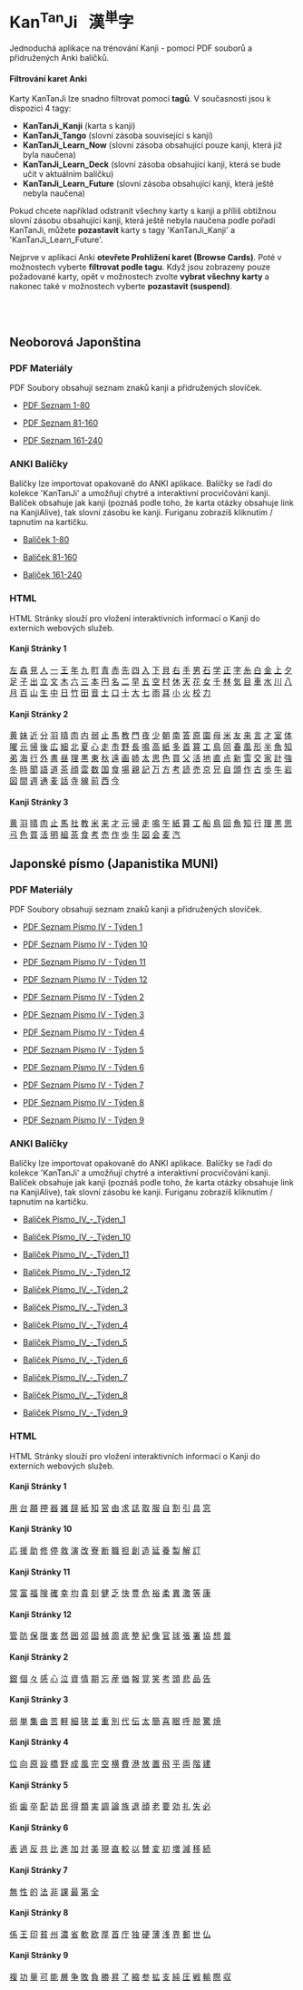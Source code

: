 
# Kan<sup>Tan</sup>Ji &nbsp; 漢<sup>単</sup>字
Jednoduchá aplikace na trénování Kanji - pomocí PDF souborů a přidružených Anki balíčků.

#### Filtrování karet Anki

Karty KanTanJi lze snadno filtrovat pomocí **tagů**. V současnosti jsou k dispozici 4 tagy:

 - **KanTanJi_Kanji** (karta s kanji)
 - **KanTanJi_Tango** (slovní zásoba související s kanji)
 - **KanTanJi_Learn_Now** (slovní zásoba obsahující pouze kanji, která již byla naučena)
 - **KanTanJi_Learn_Deck** (slovní zásoba obsahující kanji, která se bude učit v aktuálním balíčku)
 - **KanTanJi_Learn_Future** (slovní zásoba obsahující kanji, která ještě nebyla naučena)

Pokud chcete například odstranit všechny karty s kanji a příliš obtížnou slovní zásobu obsahující kanji, 
která ještě nebyla naučena podle pořadí KanTanJi, můžete **pozastavit** karty s tagy 
'KanTanJi_Kanji' a 'KanTanJi_Learn_Future'.

Nejprve v aplikaci Anki **otevřete Prohlížení karet (Browse Cards)**. Poté v možnostech vyberte **filtrovat podle tagu**.
Když jsou zobrazeny pouze požadované karty, opět v možnostech zvolte **vybrat všechny karty** 
a nakonec také v možnostech vyberte **pozastavit (suspend)**.

<br><br>

## Neoborová Japonština

### PDF Materiály
PDF Soubory obsahují seznam znaků kanji a přidružených slovíček.
 - <a href="static/1/1/1-80.pdf">PDF Seznam 1-80</a>

 - <a href="static/1/2/81-160.pdf">PDF Seznam 81-160</a>

 - <a href="static/1/3/161-240.pdf">PDF Seznam 161-240</a>


### ANKI Balíčky
Balíčky lze importovat opakovaně do ANKI aplikace. Balíčky se řadí do kolekce 'KanTanJi' 
a umožňují chytré a interaktivní procvičování kanji. Balíček obsahuje jak kanji (poznáš podle
toho, že karta otázky obsahuje link na KanjiAlive), tak slovní zásobu ke kanji.
Furiganu zobrazíš kliknutím / tapnutím na kartičku.

 - <a href="static/1/1/1-80.apkg">Balíček 1-80</a>

 - <a href="static/1/2/81-160.apkg">Balíček 81-160</a>

 - <a href="static/1/3/161-240.apkg">Balíček 161-240</a>


### HTML
HTML Stránky slouží pro vložení interaktivních informací o Kanji do externích webových služeb.

#### Kanji Stránky 1
<a href="static/1/1/左.html">左</a>  <a href="static/1/1/森.html">森</a>  <a href="static/1/1/見.html">見</a>  <a href="static/1/1/人.html">人</a>  <a href="static/1/1/一.html">一</a>  <a href="static/1/1/王.html">王</a>  <a href="static/1/1/年.html">年</a>  <a href="static/1/1/九.html">九</a>  <a href="static/1/1/町.html">町</a>  <a href="static/1/1/青.html">青</a>  <a href="static/1/1/赤.html">赤</a>  <a href="static/1/1/先.html">先</a>  <a href="static/1/1/四.html">四</a>  <a href="static/1/1/入.html">入</a>  <a href="static/1/1/下.html">下</a>  <a href="static/1/1/貝.html">貝</a>  <a href="static/1/1/右.html">右</a>  <a href="static/1/1/手.html">手</a>  <a href="static/1/1/男.html">男</a>  <a href="static/1/1/石.html">石</a>  <a href="static/1/1/学.html">学</a>  <a href="static/1/1/正.html">正</a>  <a href="static/1/1/字.html">字</a>  <a href="static/1/1/糸.html">糸</a>  <a href="static/1/1/白.html">白</a>  <a href="static/1/1/金.html">金</a>  <a href="static/1/1/上.html">上</a>  <a href="static/1/1/夕.html">夕</a>  <a href="static/1/1/足.html">足</a>  <a href="static/1/1/子.html">子</a>  <a href="static/1/1/出.html">出</a>  <a href="static/1/1/立.html">立</a>  <a href="static/1/1/文.html">文</a>  <a href="static/1/1/木.html">木</a>  <a href="static/1/1/六.html">六</a>  <a href="static/1/1/三.html">三</a>  <a href="static/1/1/本.html">本</a>  <a href="static/1/1/円.html">円</a>  <a href="static/1/1/名.html">名</a>  <a href="static/1/1/二.html">二</a>  <a href="static/1/1/早.html">早</a>  <a href="static/1/1/五.html">五</a>  <a href="static/1/1/空.html">空</a>  <a href="static/1/1/村.html">村</a>  <a href="static/1/1/休.html">休</a>  <a href="static/1/1/天.html">天</a>  <a href="static/1/1/花.html">花</a>  <a href="static/1/1/女.html">女</a>  <a href="static/1/1/千.html">千</a>  <a href="static/1/1/林.html">林</a>  <a href="static/1/1/気.html">気</a>  <a href="static/1/1/目.html">目</a>  <a href="static/1/1/車.html">車</a>  <a href="static/1/1/水.html">水</a>  <a href="static/1/1/川.html">川</a>  <a href="static/1/1/八.html">八</a>  <a href="static/1/1/月.html">月</a>  <a href="static/1/1/百.html">百</a>  <a href="static/1/1/山.html">山</a>  <a href="static/1/1/生.html">生</a>  <a href="static/1/1/中.html">中</a>  <a href="static/1/1/日.html">日</a>  <a href="static/1/1/竹.html">竹</a>  <a href="static/1/1/田.html">田</a>  <a href="static/1/1/音.html">音</a>  <a href="static/1/1/土.html">土</a>  <a href="static/1/1/口.html">口</a>  <a href="static/1/1/十.html">十</a>  <a href="static/1/1/大.html">大</a>  <a href="static/1/1/七.html">七</a>  <a href="static/1/1/雨.html">雨</a>  <a href="static/1/1/耳.html">耳</a>  <a href="static/1/1/小.html">小</a>  <a href="static/1/1/火.html">火</a>  <a href="static/1/1/校.html">校</a>  <a href="static/1/1/力.html">力</a>

#### Kanji Stránky 2
<a href="static/1/2/黄.html">黄</a>  <a href="static/1/2/妹.html">妹</a>  <a href="static/1/2/近.html">近</a>  <a href="static/1/2/分.html">分</a>  <a href="static/1/2/羽.html">羽</a>  <a href="static/1/2/晴.html">晴</a>  <a href="static/1/2/肉.html">肉</a>  <a href="static/1/2/内.html">内</a>  <a href="static/1/2/弱.html">弱</a>  <a href="static/1/2/止.html">止</a>  <a href="static/1/2/馬.html">馬</a>  <a href="static/1/2/教.html">教</a>  <a href="static/1/2/門.html">門</a>  <a href="static/1/2/夜.html">夜</a>  <a href="static/1/2/少.html">少</a>  <a href="static/1/2/朝.html">朝</a>  <a href="static/1/2/南.html">南</a>  <a href="static/1/2/答.html">答</a>  <a href="static/1/2/原.html">原</a>  <a href="static/1/2/園.html">園</a>  <a href="static/1/2/母.html">母</a>  <a href="static/1/2/米.html">米</a>  <a href="static/1/2/友.html">友</a>  <a href="static/1/2/来.html">来</a>  <a href="static/1/2/言.html">言</a>  <a href="static/1/2/才.html">才</a>  <a href="static/1/2/室.html">室</a>  <a href="static/1/2/体.html">体</a>  <a href="static/1/2/曜.html">曜</a>  <a href="static/1/2/元.html">元</a>  <a href="static/1/2/帰.html">帰</a>  <a href="static/1/2/後.html">後</a>  <a href="static/1/2/広.html">広</a>  <a href="static/1/2/細.html">細</a>  <a href="static/1/2/北.html">北</a>  <a href="static/1/2/夏.html">夏</a>  <a href="static/1/2/心.html">心</a>  <a href="static/1/2/走.html">走</a>  <a href="static/1/2/市.html">市</a>  <a href="static/1/2/野.html">野</a>  <a href="static/1/2/長.html">長</a>  <a href="static/1/2/鳴.html">鳴</a>  <a href="static/1/2/高.html">高</a>  <a href="static/1/2/紙.html">紙</a>  <a href="static/1/2/多.html">多</a>  <a href="static/1/2/首.html">首</a>  <a href="static/1/2/算.html">算</a>  <a href="static/1/2/工.html">工</a>  <a href="static/1/2/鳥.html">鳥</a>  <a href="static/1/2/同.html">同</a>  <a href="static/1/2/春.html">春</a>  <a href="static/1/2/風.html">風</a>  <a href="static/1/2/形.html">形</a>  <a href="static/1/2/半.html">半</a>  <a href="static/1/2/魚.html">魚</a>  <a href="static/1/2/知.html">知</a>  <a href="static/1/2/弟.html">弟</a>  <a href="static/1/2/海.html">海</a>  <a href="static/1/2/行.html">行</a>  <a href="static/1/2/外.html">外</a>  <a href="static/1/2/書.html">書</a>  <a href="static/1/2/昼.html">昼</a>  <a href="static/1/2/理.html">理</a>  <a href="static/1/2/黒.html">黒</a>  <a href="static/1/2/東.html">東</a>  <a href="static/1/2/秋.html">秋</a>  <a href="static/1/2/遠.html">遠</a>  <a href="static/1/2/画.html">画</a>  <a href="static/1/2/姉.html">姉</a>  <a href="static/1/2/太.html">太</a>  <a href="static/1/2/思.html">思</a>  <a href="static/1/2/色.html">色</a>  <a href="static/1/2/買.html">買</a>  <a href="static/1/2/父.html">父</a>  <a href="static/1/2/活.html">活</a>  <a href="static/1/2/地.html">地</a>  <a href="static/1/2/直.html">直</a>  <a href="static/1/2/点.html">点</a>  <a href="static/1/2/新.html">新</a>  <a href="static/1/2/雪.html">雪</a>  <a href="static/1/2/交.html">交</a>  <a href="static/1/2/家.html">家</a>  <a href="static/1/2/計.html">計</a>  <a href="static/1/2/強.html">強</a>  <a href="static/1/2/冬.html">冬</a>  <a href="static/1/2/時.html">時</a>  <a href="static/1/2/聞.html">聞</a>  <a href="static/1/2/語.html">語</a>  <a href="static/1/2/道.html">道</a>  <a href="static/1/2/茶.html">茶</a>  <a href="static/1/2/顔.html">顔</a>  <a href="static/1/2/雲.html">雲</a>  <a href="static/1/2/数.html">数</a>  <a href="static/1/2/国.html">国</a>  <a href="static/1/2/食.html">食</a>  <a href="static/1/2/場.html">場</a>  <a href="static/1/2/親.html">親</a>  <a href="static/1/2/記.html">記</a>  <a href="static/1/2/万.html">万</a>  <a href="static/1/2/方.html">方</a>  <a href="static/1/2/考.html">考</a>  <a href="static/1/2/読.html">読</a>  <a href="static/1/2/売.html">売</a>  <a href="static/1/2/京.html">京</a>  <a href="static/1/2/兄.html">兄</a>  <a href="static/1/2/自.html">自</a>  <a href="static/1/2/頭.html">頭</a>  <a href="static/1/2/作.html">作</a>  <a href="static/1/2/古.html">古</a>  <a href="static/1/2/歩.html">歩</a>  <a href="static/1/2/牛.html">牛</a>  <a href="static/1/2/岩.html">岩</a>  <a href="static/1/2/図.html">図</a>  <a href="static/1/2/間.html">間</a>  <a href="static/1/2/週.html">週</a>  <a href="static/1/2/通.html">通</a>  <a href="static/1/2/麦.html">麦</a>  <a href="static/1/2/話.html">話</a>  <a href="static/1/2/寺.html">寺</a>  <a href="static/1/2/線.html">線</a>  <a href="static/1/2/前.html">前</a>  <a href="static/1/2/西.html">西</a>  <a href="static/1/2/今.html">今</a>

#### Kanji Stránky 3
<a href="static/1/3/黄.html">黄</a>  <a href="static/1/3/羽.html">羽</a>  <a href="static/1/3/晴.html">晴</a>  <a href="static/1/3/肉.html">肉</a>  <a href="static/1/3/止.html">止</a>  <a href="static/1/3/馬.html">馬</a>  <a href="static/1/3/社.html">社</a>  <a href="static/1/3/教.html">教</a>  <a href="static/1/3/米.html">米</a>  <a href="static/1/3/来.html">来</a>  <a href="static/1/3/才.html">才</a>  <a href="static/1/3/元.html">元</a>  <a href="static/1/3/帰.html">帰</a>  <a href="static/1/3/走.html">走</a>  <a href="static/1/3/鳴.html">鳴</a>  <a href="static/1/3/午.html">午</a>  <a href="static/1/3/紙.html">紙</a>  <a href="static/1/3/算.html">算</a>  <a href="static/1/3/工.html">工</a>  <a href="static/1/3/船.html">船</a>  <a href="static/1/3/鳥.html">鳥</a>  <a href="static/1/3/回.html">回</a>  <a href="static/1/3/魚.html">魚</a>  <a href="static/1/3/知.html">知</a>  <a href="static/1/3/行.html">行</a>  <a href="static/1/3/理.html">理</a>  <a href="static/1/3/黒.html">黒</a>  <a href="static/1/3/思.html">思</a>  <a href="static/1/3/弓.html">弓</a>  <a href="static/1/3/色.html">色</a>  <a href="static/1/3/買.html">買</a>  <a href="static/1/3/活.html">活</a>  <a href="static/1/3/明.html">明</a>  <a href="static/1/3/組.html">組</a>  <a href="static/1/3/茶.html">茶</a>  <a href="static/1/3/食.html">食</a>  <a href="static/1/3/考.html">考</a>  <a href="static/1/3/売.html">売</a>  <a href="static/1/3/作.html">作</a>  <a href="static/1/3/歩.html">歩</a>  <a href="static/1/3/牛.html">牛</a>  <a href="static/1/3/図.html">図</a>  <a href="static/1/3/会.html">会</a>  <a href="static/1/3/麦.html">麦</a>  <a href="static/1/3/汽.html">汽</a>




## Japonské písmo (Japanistika MUNI)

### PDF Materiály
PDF Soubory obsahují seznam znaků kanji a přidružených slovíček.
 - <a href="static/2/1/Písmo IV - Týden 1 .pdf">PDF Seznam Písmo IV - Týden 1 </a>

 - <a href="static/2/10/Písmo IV - Týden 10.pdf">PDF Seznam Písmo IV - Týden 10</a>

 - <a href="static/2/11/Písmo IV - Týden 11.pdf">PDF Seznam Písmo IV - Týden 11</a>

 - <a href="static/2/12/Písmo IV - Týden 12.pdf">PDF Seznam Písmo IV - Týden 12</a>

 - <a href="static/2/2/Písmo IV - Týden 2.pdf">PDF Seznam Písmo IV - Týden 2</a>

 - <a href="static/2/3/Písmo IV - Týden 3.pdf">PDF Seznam Písmo IV - Týden 3</a>

 - <a href="static/2/4/Písmo IV - Týden 4.pdf">PDF Seznam Písmo IV - Týden 4</a>

 - <a href="static/2/5/Písmo IV - Týden 5.pdf">PDF Seznam Písmo IV - Týden 5</a>

 - <a href="static/2/6/Písmo IV - Týden 6.pdf">PDF Seznam Písmo IV - Týden 6</a>

 - <a href="static/2/7/Písmo IV - Týden 7.pdf">PDF Seznam Písmo IV - Týden 7</a>

 - <a href="static/2/8/Písmo IV - Týden 8.pdf">PDF Seznam Písmo IV - Týden 8</a>

 - <a href="static/2/9/Písmo IV - Týden 9.pdf">PDF Seznam Písmo IV - Týden 9</a>


### ANKI Balíčky
Balíčky lze importovat opakovaně do ANKI aplikace. Balíčky se řadí do kolekce 'KanTanJi' 
a umožňují chytré a interaktivní procvičování kanji. Balíček obsahuje jak kanji (poznáš podle
toho, že karta otázky obsahuje link na KanjiAlive), tak slovní zásobu ke kanji.
Furiganu zobrazíš kliknutím / tapnutím na kartičku.

 - <a href="static/2/1/Písmo_IV_-_Týden_1.apkg">Balíček Písmo_IV_-_Týden_1</a>

 - <a href="static/2/10/Písmo_IV_-_Týden_10.apkg">Balíček Písmo_IV_-_Týden_10</a>

 - <a href="static/2/11/Písmo_IV_-_Týden_11.apkg">Balíček Písmo_IV_-_Týden_11</a>

 - <a href="static/2/12/Písmo_IV_-_Týden_12.apkg">Balíček Písmo_IV_-_Týden_12</a>

 - <a href="static/2/2/Písmo_IV_-_Týden_2.apkg">Balíček Písmo_IV_-_Týden_2</a>

 - <a href="static/2/3/Písmo_IV_-_Týden_3.apkg">Balíček Písmo_IV_-_Týden_3</a>

 - <a href="static/2/4/Písmo_IV_-_Týden_4.apkg">Balíček Písmo_IV_-_Týden_4</a>

 - <a href="static/2/5/Písmo_IV_-_Týden_5.apkg">Balíček Písmo_IV_-_Týden_5</a>

 - <a href="static/2/6/Písmo_IV_-_Týden_6.apkg">Balíček Písmo_IV_-_Týden_6</a>

 - <a href="static/2/7/Písmo_IV_-_Týden_7.apkg">Balíček Písmo_IV_-_Týden_7</a>

 - <a href="static/2/8/Písmo_IV_-_Týden_8.apkg">Balíček Písmo_IV_-_Týden_8</a>

 - <a href="static/2/9/Písmo_IV_-_Týden_9.apkg">Balíček Písmo_IV_-_Týden_9</a>


### HTML
HTML Stránky slouží pro vložení interaktivních informací o Kanji do externích webových služeb.

#### Kanji Stránky 1
<a href="static/2/1/用.html">用</a>  <a href="static/2/1/台.html">台</a>  <a href="static/2/1/願.html">願</a>  <a href="static/2/1/押.html">押</a>  <a href="static/2/1/器.html">器</a>  <a href="static/2/1/雑.html">雑</a>  <a href="static/2/1/辞.html">辞</a>  <a href="static/2/1/紙.html">紙</a>  <a href="static/2/1/知.html">知</a>  <a href="static/2/1/営.html">営</a>  <a href="static/2/1/由.html">由</a>  <a href="static/2/1/求.html">求</a>  <a href="static/2/1/誌.html">誌</a>  <a href="static/2/1/取.html">取</a>  <a href="static/2/1/服.html">服</a>  <a href="static/2/1/自.html">自</a>  <a href="static/2/1/割.html">割</a>  <a href="static/2/1/引.html">引</a>  <a href="static/2/1/具.html">具</a>  <a href="static/2/1/窓.html">窓</a>

#### Kanji Stránky 10
<a href="static/2/10/応.html">応</a>  <a href="static/2/10/援.html">援</a>  <a href="static/2/10/助.html">助</a>  <a href="static/2/10/修.html">修</a>  <a href="static/2/10/停.html">停</a>  <a href="static/2/10/救.html">救</a>  <a href="static/2/10/演.html">演</a>  <a href="static/2/10/改.html">改</a>  <a href="static/2/10/寮.html">寮</a>  <a href="static/2/10/断.html">断</a>  <a href="static/2/10/職.html">職</a>  <a href="static/2/10/担.html">担</a>  <a href="static/2/10/創.html">創</a>  <a href="static/2/10/造.html">造</a>  <a href="static/2/10/延.html">延</a>  <a href="static/2/10/養.html">養</a>  <a href="static/2/10/製.html">製</a>  <a href="static/2/10/解.html">解</a>  <a href="static/2/10/訂.html">訂</a>

#### Kanji Stránky 11
<a href="static/2/11/常.html">常</a>  <a href="static/2/11/富.html">富</a>  <a href="static/2/11/福.html">福</a>  <a href="static/2/11/険.html">険</a>  <a href="static/2/11/確.html">確</a>  <a href="static/2/11/幸.html">幸</a>  <a href="static/2/11/均.html">均</a>  <a href="static/2/11/貴.html">貴</a>  <a href="static/2/11/刻.html">刻</a>  <a href="static/2/11/健.html">健</a>  <a href="static/2/11/乏.html">乏</a>  <a href="static/2/11/快.html">快</a>  <a href="static/2/11/豊.html">豊</a>  <a href="static/2/11/危.html">危</a>  <a href="static/2/11/裕.html">裕</a>  <a href="static/2/11/柔.html">柔</a>  <a href="static/2/11/異.html">異</a>  <a href="static/2/11/激.html">激</a>  <a href="static/2/11/等.html">等</a>  <a href="static/2/11/康.html">康</a>

#### Kanji Stránky 12
<a href="static/2/12/管.html">管</a>  <a href="static/2/12/防.html">防</a>  <a href="static/2/12/保.html">保</a>  <a href="static/2/12/限.html">限</a>  <a href="static/2/12/害.html">害</a>  <a href="static/2/12/然.html">然</a>  <a href="static/2/12/囲.html">囲</a>  <a href="static/2/12/郊.html">郊</a>  <a href="static/2/12/固.html">固</a>  <a href="static/2/12/械.html">械</a>  <a href="static/2/12/周.html">周</a>  <a href="static/2/12/底.html">底</a>  <a href="static/2/12/整.html">整</a>  <a href="static/2/12/紀.html">紀</a>  <a href="static/2/12/像.html">像</a>  <a href="static/2/12/官.html">官</a>  <a href="static/2/12/球.html">球</a>  <a href="static/2/12/張.html">張</a>  <a href="static/2/12/署.html">署</a>  <a href="static/2/12/協.html">協</a>  <a href="static/2/12/想.html">想</a>  <a href="static/2/12/普.html">普</a>

#### Kanji Stránky 2
<a href="static/2/2/銀.html">銀</a>  <a href="static/2/2/個.html">個</a>  <a href="static/2/2/々.html">々</a>  <a href="static/2/2/感.html">感</a>  <a href="static/2/2/心.html">心</a>  <a href="static/2/2/泣.html">泣</a>  <a href="static/2/2/資.html">資</a>  <a href="static/2/2/情.html">情</a>  <a href="static/2/2/期.html">期</a>  <a href="static/2/2/忘.html">忘</a>  <a href="static/2/2/産.html">産</a>  <a href="static/2/2/価.html">価</a>  <a href="static/2/2/報.html">報</a>  <a href="static/2/2/覚.html">覚</a>  <a href="static/2/2/笑.html">笑</a>  <a href="static/2/2/考.html">考</a>  <a href="static/2/2/頭.html">頭</a>  <a href="static/2/2/悲.html">悲</a>  <a href="static/2/2/品.html">品</a>  <a href="static/2/2/告.html">告</a>

#### Kanji Stránky 3
<a href="static/2/3/弱.html">弱</a>  <a href="static/2/3/単.html">単</a>  <a href="static/2/3/集.html">集</a>  <a href="static/2/3/曲.html">曲</a>  <a href="static/2/3/苦.html">苦</a>  <a href="static/2/3/軽.html">軽</a>  <a href="static/2/3/細.html">細</a>  <a href="static/2/3/狭.html">狭</a>  <a href="static/2/3/並.html">並</a>  <a href="static/2/3/重.html">重</a>  <a href="static/2/3/別.html">別</a>  <a href="static/2/3/代.html">代</a>  <a href="static/2/3/伝.html">伝</a>  <a href="static/2/3/太.html">太</a>  <a href="static/2/3/簡.html">簡</a>  <a href="static/2/3/喜.html">喜</a>  <a href="static/2/3/眠.html">眠</a>  <a href="static/2/3/呼.html">呼</a>  <a href="static/2/3/脱.html">脱</a>  <a href="static/2/3/驚.html">驚</a>  <a href="static/2/3/焼.html">焼</a>

#### Kanji Stránky 4
<a href="static/2/4/位.html">位</a>  <a href="static/2/4/向.html">向</a>  <a href="static/2/4/原.html">原</a>  <a href="static/2/4/設.html">設</a>  <a href="static/2/4/橋.html">橋</a>  <a href="static/2/4/野.html">野</a>  <a href="static/2/4/成.html">成</a>  <a href="static/2/4/風.html">風</a>  <a href="static/2/4/完.html">完</a>  <a href="static/2/4/空.html">空</a>  <a href="static/2/4/横.html">横</a>  <a href="static/2/4/費.html">費</a>  <a href="static/2/4/港.html">港</a>  <a href="static/2/4/放.html">放</a>  <a href="static/2/4/置.html">置</a>  <a href="static/2/4/飛.html">飛</a>  <a href="static/2/4/平.html">平</a>  <a href="static/2/4/両.html">両</a>  <a href="static/2/4/階.html">階</a>  <a href="static/2/4/建.html">建</a>

#### Kanji Stránky 5
<a href="static/2/5/術.html">術</a>  <a href="static/2/5/歯.html">歯</a>  <a href="static/2/5/卒.html">卒</a>  <a href="static/2/5/配.html">配</a>  <a href="static/2/5/訪.html">訪</a>  <a href="static/2/5/民.html">民</a>  <a href="static/2/5/得.html">得</a>  <a href="static/2/5/類.html">類</a>  <a href="static/2/5/実.html">実</a>  <a href="static/2/5/調.html">調</a>  <a href="static/2/5/論.html">論</a>  <a href="static/2/5/族.html">族</a>  <a href="static/2/5/退.html">退</a>  <a href="static/2/5/顔.html">顔</a>  <a href="static/2/5/老.html">老</a>  <a href="static/2/5/要.html">要</a>  <a href="static/2/5/効.html">効</a>  <a href="static/2/5/礼.html">礼</a>  <a href="static/2/5/失.html">失</a>  <a href="static/2/5/必.html">必</a>

#### Kanji Stránky 6
<a href="static/2/6/表.html">表</a>  <a href="static/2/6/過.html">過</a>  <a href="static/2/6/反.html">反</a>  <a href="static/2/6/共.html">共</a>  <a href="static/2/6/比.html">比</a>  <a href="static/2/6/進.html">進</a>  <a href="static/2/6/加.html">加</a>  <a href="static/2/6/対.html">対</a>  <a href="static/2/6/美.html">美</a>  <a href="static/2/6/現.html">現</a>  <a href="static/2/6/直.html">直</a>  <a href="static/2/6/較.html">較</a>  <a href="static/2/6/以.html">以</a>  <a href="static/2/6/賛.html">賛</a>  <a href="static/2/6/変.html">変</a>  <a href="static/2/6/初.html">初</a>  <a href="static/2/6/増.html">増</a>  <a href="static/2/6/減.html">減</a>  <a href="static/2/6/移.html">移</a>  <a href="static/2/6/続.html">続</a>

#### Kanji Stránky 7
<a href="static/2/7/無.html">無</a>  <a href="static/2/7/性.html">性</a>  <a href="static/2/7/的.html">的</a>  <a href="static/2/7/法.html">法</a>  <a href="static/2/7/非.html">非</a>  <a href="static/2/7/課.html">課</a>  <a href="static/2/7/最.html">最</a>  <a href="static/2/7/第.html">第</a>  <a href="static/2/7/全.html">全</a>

#### Kanji Stránky 8
<a href="static/2/8/係.html">係</a>  <a href="static/2/8/王.html">王</a>  <a href="static/2/8/印.html">印</a>  <a href="static/2/8/貧.html">貧</a>  <a href="static/2/8/州.html">州</a>  <a href="static/2/8/濃.html">濃</a>  <a href="static/2/8/省.html">省</a>  <a href="static/2/8/軟.html">軟</a>  <a href="static/2/8/欧.html">欧</a>  <a href="static/2/8/厚.html">厚</a>  <a href="static/2/8/首.html">首</a>  <a href="static/2/8/庁.html">庁</a>  <a href="static/2/8/独.html">独</a>  <a href="static/2/8/硬.html">硬</a>  <a href="static/2/8/薄.html">薄</a>  <a href="static/2/8/浅.html">浅</a>  <a href="static/2/8/界.html">界</a>  <a href="static/2/8/郵.html">郵</a>  <a href="static/2/8/世.html">世</a>  <a href="static/2/8/仏.html">仏</a>

#### Kanji Stránky 9
<a href="static/2/9/複.html">複</a>  <a href="static/2/9/功.html">功</a>  <a href="static/2/9/量.html">量</a>  <a href="static/2/9/可.html">可</a>  <a href="static/2/9/能.html">能</a>  <a href="static/2/9/層.html">層</a>  <a href="static/2/9/争.html">争</a>  <a href="static/2/9/敗.html">敗</a>  <a href="static/2/9/負.html">負</a>  <a href="static/2/9/勝.html">勝</a>  <a href="static/2/9/昇.html">昇</a>  <a href="static/2/9/了.html">了</a>  <a href="static/2/9/縮.html">縮</a>  <a href="static/2/9/参.html">参</a>  <a href="static/2/9/拡.html">拡</a>  <a href="static/2/9/支.html">支</a>  <a href="static/2/9/純.html">純</a>  <a href="static/2/9/圧.html">圧</a>  <a href="static/2/9/戦.html">戦</a>  <a href="static/2/9/輸.html">輸</a>  <a href="static/2/9/際.html">際</a>  <a href="static/2/9/収.html">収</a>
